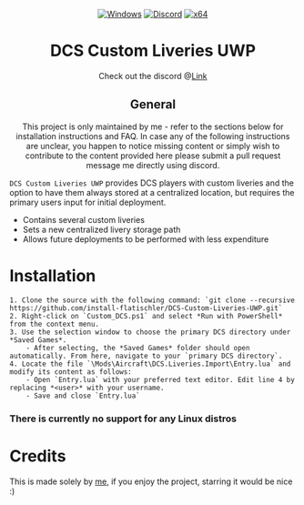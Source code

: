 <div align="center">

   [![Windows](https://img.shields.io/badge/Platform-Windows-0078d7.svg?style=plastic)](https://en.wikipedia.org/wiki/Microsoft_Windows)
   [![Discord](https://img.shields.io/discord/1148144263792701471.svg?color=7289da&label=Discord&logo=discord&logoColor=white&cacheSeconds=3600&style=plastic)](https://mee6.xyz/i/n0mgQanPM7)
   [![x64](https://img.shields.io/badge/Arch-x64-red.svg?style=plastic)](https://en.wikipedia.org/wiki/X86-64)

   # **DCS Custom Liveries UWP**
   Check out the discord @[Link](https://mee6.xyz/i/n0mgQanPM7)
	
   ## General
   This project is only maintained by me - refer to the sections below for installation instructions and FAQ.
   In case any of the following instructions are unclear, you happen to notice missing content or simply wish to contribute to the content provided here please submit a pull request message me directly using discord.
   
</div>


`DCS Custom Liveries UWP` provides DCS players with custom liveries and the option to have them always stored at a centralized location, but requires the primary users input for initial deployment.
- Contains several custom liveries
- Sets a new centralized livery storage path
- Allows future deployments to be performed with less expenditure

# Installation
    1. Clone the source with the following command: `git clone --recursive https://github.com/install-flatischler/DCS-Custom-Liveries-UWP.git`
    2. Right-click on `Custom_DCS.ps1` and select *Run with PowerShell* from the context menu.
    3. Use the selection window to choose the primary DCS directory under *Saved Games*.
        - After selecting, the *Saved Games* folder should open automatically. From here, navigate to your `primary DCS directory`.
    4. Locate the file `\Mods\Aircraft\DCS.Liveries.Import\Entry.lua` and modify its content as follows:
        - Open `Entry.lua` with your preferred text editor. Edit line 4 by replacing *<user>* with your username.
        - Save and close `Entry.lua`
		
### There is currently no support for any Linux distros

# Credits
   This is made solely by <a href="https://github.com/install-flatischler">me</a>, if you enjoy the project, starring it would be nice :)
